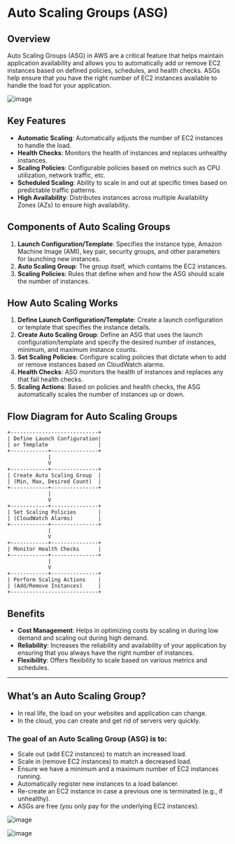 # Auto Scaling Groups (ASG) 

## Overview
Auto Scaling Groups (ASG) in AWS are a critical feature that helps maintain application availability and allows you to automatically add or remove EC2 instances based on defined policies, schedules, and health checks. ASGs help ensure that you have the right number of EC2 instances available to handle the load for your application.

![image](https://github.com/user-attachments/assets/4b554f0c-a536-4a0b-ab60-629ac55fe35c)


## Key Features
- **Automatic Scaling**: Automatically adjusts the number of EC2 instances to handle the load.
- **Health Checks**: Monitors the health of instances and replaces unhealthy instances.
- **Scaling Policies**: Configurable policies based on metrics such as CPU utilization, network traffic, etc.
- **Scheduled Scaling**: Ability to scale in and out at specific times based on predictable traffic patterns.
- **High Availability**: Distributes instances across multiple Availability Zones (AZs) to ensure high availability.

## Components of Auto Scaling Groups
1. **Launch Configuration/Template**: Specifies the instance type, Amazon Machine Image (AMI), key pair, security groups, and other parameters for launching new instances.
2. **Auto Scaling Group**: The group itself, which contains the EC2 instances.
3. **Scaling Policies**: Rules that define when and how the ASG should scale the number of instances.

## How Auto Scaling Works
1. **Define Launch Configuration/Template**: Create a launch configuration or template that specifies the instance details.
2. **Create Auto Scaling Group**: Define an ASG that uses the launch configuration/template and specify the desired number of instances, minimum, and maximum instance counts.
3. **Set Scaling Policies**: Configure scaling policies that dictate when to add or remove instances based on CloudWatch alarms.
4. **Health Checks**: ASG monitors the health of instances and replaces any that fail health checks.
5. **Scaling Actions**: Based on policies and health checks, the ASG automatically scales the number of instances up or down.

## Flow Diagram for Auto Scaling Groups

```plaintext
+----------------------------+
| Define Launch Configuration|
| or Template                |
+------------+---------------+
             |
             V
+------------+---------------+
| Create Auto Scaling Group  |
| (Min, Max, Desired Count)  |
+------------+---------------+
             |
             V
+------------+---------------+
| Set Scaling Policies       |
| (CloudWatch Alarms)        |
+------------+---------------+
             |
             V
+------------+---------------+
| Monitor Health Checks      |
+------------+---------------+
             |
             V
+------------+---------------+
| Perform Scaling Actions    |
| (Add/Remove Instances)     |
+----------------------------+
```

## Benefits
- **Cost Management**: Helps in optimizing costs by scaling in during low demand and scaling out during high demand.
- **Reliability**: Increases the reliability and availability of your application by ensuring that you always have the right number of instances.
- **Flexibility**: Offers flexibility to scale based on various metrics and schedules.

-----

## What’s an Auto Scaling Group?

- In real life, the load on your websites and application can change.
- In the cloud, you can create and get rid of servers very quickly.

### The goal of an Auto Scaling Group (ASG) is to:
- Scale out (add EC2 instances) to match an increased load.
- Scale in (remove EC2 instances) to match a decreased load.
- Ensure we have a minimum and a maximum number of EC2 instances running.
- Automatically register new instances to a load balancer.
- Re-create an EC2 instance in case a previous one is terminated (e.g., if unhealthy).
- ASGs are free (you only pay for the underlying EC2 instances).

![image](https://github.com/user-attachments/assets/eb69edad-da27-472b-9c41-5ae5105be952)

![image](https://github.com/user-attachments/assets/a5e9b908-461f-4b11-a2c0-00d54ac9011e)

